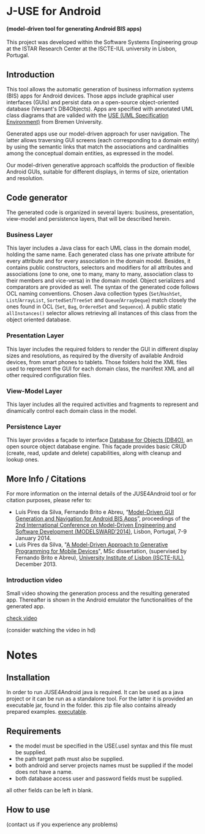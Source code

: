 # J-USE for Android
#### (model-driven tool for generating Android BIS apps)

This project was developed within the Software Systems Engineering group at the ISTAR Research Center at the ISCTE-IUL university in Lisbon, Portugal.


## Introduction
This tool allows the automatic generation of business information systems (BIS) apps for Android devices. Those apps include graphical user interfaces (GUIs) and persist data on a open-source object-oriented database (Versant's DB4Objects). Apps are specified with annotated UML class diagrams that are valided with the [USE (UML Specification Environment)](http://sourceforge.net/apps/mediawiki/useocl) from Bremen University. 

Generated apps use our model-driven approach for user navigation. The latter allows traversing GUI screens (each corresponding to a domain entity) by using the semantic links that match the associations and cardinalities among the conceptual domain entities, as expressed in the model.

Our model-driven generative approach scaffolds the production of flexible Android GUIs, suitable for different displays, in terms of size, orientation and resolution.

## Code generator
The generated code is organized in several layers: business, presentation, view-model and persistence layers, that will be described herein.

### Business Layer
This layer includes a Java class for each UML class in the domain model, holding the same name. Each generated class has one private attribute for every attribute and for every association in the domain model. Besides, it contains public constructors, selectors and modifiers for all attributes and associations (one to one, one to many, many to many, association class to their members and vice-versa) in the domain model. Object serializers and comparators are provided as well. The syntax of the generated code follows OCL naming conventions. Chosen Java collection types (`Set`/`HashSet`, `List`/`ArrayList`, `SortedSet`/`TreeSet` and `Queue`/`ArrayDeque`) match closely the ones found in OCL (`Set`, `Bag`, `OrderedSet` and `Sequence`). A public static `allInstances()` selector allows retrieving all instances of this class from the object oriented database.

### Presentation Layer
This layer includes the required folders to render the GUI in different display sizes and resolutions, as required by the diversity of available Android devices, from smart phones to tablets. Those folders hold the XML files used to represent the GUI for each domain class, the manifest XML and all other required configuration files.

### View-Model Layer
This layer includes all the required activities and fragments to represent and dinamically control each domain class in the model.

### Persistence Layer
This layer provides a façade to interface [Database for Objects (DB4O)](http://supportservices.actian.com/versant/default.html), an open source object database engine. This façade provides basic CRUD (create, read, update and delete) capabilities, along with cleanup and lookup ones.

## More Info / Citations
For more information on the internal details of the JUSE4Android tool or for citation purposes, please refer to:
  * Luís Pires da Silva, Fernando Brito e Abreu, “[Model-Driven GUI Generation and Navigation for Android BIS Apps](https://sites.google.com/site/quasarresearchgroup/ouractivity/publications)”, proceedings of the [2nd International Conference on Model-Driven Engineering and Software Development (MODELSWARD’2014)](http://www.modelsward.org/?y=2014), Lisbon, Portugal, 7-9 January 2014.
  * Luís Pires da Silva,	"[A Model-Driven Approach to Generative Programming for Mobile Devices](https://sites.google.com/site/quasarresearchgroup/ouractivity/dissertations)", MSc dissertation, (supervised by Fernando Brito e Abreu), [University Institute of Lisbon (ISCTE-IUL)](http://www.iscte-iul.pt/), December 2013.


### Introduction video
Small video showing the generation process and the resulting generated app. Thereafter is shown in the Android emulator the functionalities of the generated app.  

[check video](https://www.youtube.com/watch?v=pJ2pVSP5_FY&feature=youtu.be&vq=hd720)

(consider watching the video in hd)

# Notes
## Installation
In order to run JUSE4Android java is required. It can be used as a java project or it can be run as a standalone tool. For the latter it is provided an executable jar, found in the folder. this zip file also contains already prepared examples. [executable](https://github.com/LuisPiresSilva/juse4android/tree/master/executable).

## Requirements
 * the model must be specified in the USE(.use) syntax and this file must be supplied.
 * the path target path must also be supplied.
 * both android and server projects names must be supplied if the model does not have a name.
 * both database access user and password fields must be supplied.

all other fields can be left in blank.

## How to use
(contact us if you experience any problems)
